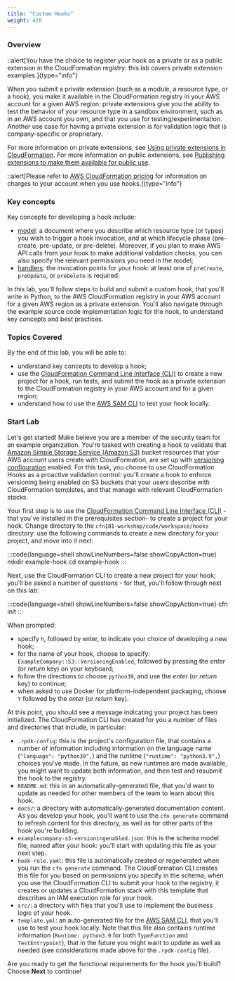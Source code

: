 ```yaml
---
title: "Custom Hooks"
weight: 420
---
```


### Overview
::alert[You have the choice to register your hook as a private or as a public extension in the CloudFormation registry: this lab covers private extension examples.]{type="info"}

When you submit a private extension (such as a module, a resource type, or a hook), you make it available in the CloudFormation registry in your AWS account for a given AWS region: private extensions give you the ability to test the behavior of your resource type in a sandbox environment, such as in an AWS account you own, and that you use for testing/experimentation. Another use case for having a private extension is for validation logic that is company-specific or proprietary.

For more information on private extensions, see [Using private extensions in CloudFormation](https://docs.aws.amazon.com/AWSCloudFormation/latest/UserGuide/registry-register.html). For more information on public extensions, see [Publishing extensions to make them available for public use](https://docs.aws.amazon.com/cloudformation-cli/latest/userguide/publish-extension.html).

::alert[Please refer to [AWS CloudFormation pricing](https://aws.amazon.com/cloudformation/pricing/) for information on charges to your account when you use hooks.]{type="info"}


### Key concepts

Key concepts for developing a hook include:

* [model](https://docs.aws.amazon.com/cloudformation-cli/latest/hooks-userguide/hooks-model.html): a document where you describe which resource type (or types) you wish to trigger a hook invocation, and at which lifecycle phase (pre-create, pre-update, or pre-delete). Moreover, if you plan to make AWS API calls from your hook to make additional validation checks, you can also specify the relevant permissions you need in the model;
* [handlers](https://docs.aws.amazon.com/cloudformation-cli/latest/hooks-userguide/hooks-model.html#model-hook-project-add-handler): the invocation points for your hook: at least one of `preCreate`, `preUpdate`, or `preDelete` is required.

In this lab, you'll follow steps to build and submit a custom hook, that you'll write in Python, to the AWS CloudFormation registry in your AWS account for a given AWS region as a private extension. You'll also navigate through the example source code implementation logic for the hook, to understand key concepts and best practices.


### Topics Covered

By the end of this lab, you will be able to:

* understand key concepts to develop a hook;
* use the [CloudFormation Command Line Interface (CLI)](https://docs.aws.amazon.com/cloudformation-cli/latest/userguide/what-is-cloudformation-cli.html) to create a new project for a hook, run tests, and submit the hook as a private extension to the CloudFormation registry in your AWS account and for a given region;
* understand how to use the [AWS SAM CLI](https://docs.aws.amazon.com/serverless-application-model/latest/developerguide/serverless-sam-cli-install.html) to test your hook locally.


### Start Lab

Let's get started! Make believe you are a member of the security team for an example organization. You're tasked with creating a hook to validate that [Amazon Simple Storage Service (Amazon S3)](https://aws.amazon.com/s3/) bucket resources that your AWS account users create with CloudFormation, are set up with [versioning configuration](https://docs.aws.amazon.com/AWSCloudFormation/latest/UserGuide/aws-resource-s3-bucket.html#cfn-s3-bucket-versioningconfiguration) enabled. For this task, you choose to use CloudFormation Hooks as a proactive validation control: you'll create a hook to enforce versioning being enabled on S3 buckets that your users describe with CloudFormation templates, and that manage with relevant CloudFormation stacks.

Your first step is to use the [CloudFormation Command Line Interface (CLI)](https://docs.aws.amazon.com/cloudformation-cli/latest/userguide/what-is-cloudformation-cli.html) -that you've installed in the prerequisites section- to create a project for your hook. Change directory to the `cfn101-workshop/code/workspace/hooks` directory: use the following commands to create a new directory for your project, and move into it next:

:::code{language=shell showLineNumbers=false showCopyAction=true}
mkdir example-hook
cd example-hook
:::

Next, use the CloudFormation CLI to create a new project for your hook; you'll be asked a number of questions - for that, you'll follow through next on this lab:

:::code{language=shell showLineNumbers=false showCopyAction=true}
cfn init
:::

When prompted:

- specify `h`, followed by enter, to indicate your choice of developing a new hook;
- for the name of your hook, choose to specify: `ExampleCompany::S3::VersioningEnabled`, followed by pressing the _enter_ (or _return_ key) on your keyboard;
- follow the directions to choose `python39`, and use the _enter_ (or _return_ key) to continue;
- when asked to use Docker for platform-independent packaging, choose `Y` followed by the _enter_ (or _return_ key).

At this point, you should see a message indicating your project has been initialized. The CloudFormation CLI has created for you a number of files and directories that include, in particular:

- `.rpdk-config`: this is the project's configuration file, that contains a number of information including information on the language name (`"language": "python39",`) and the runtime (`"runtime": "python3.9",`) choices you've made. In the future, as new runtimes are made available, you might want to update both information, and then test and resubmit the hook to the registry.
- `README.md`: this in an automatically-generated file, that you'd want to update as needed for other members of the team to learn about this hook.
- `docs/`: a directory with automatically-generated documentation content. As you develop your hook, you'll want to use the `cfn generate` command to refresh content for this directory, as well as for other parts of the hook you're building.
- `examplecompany-s3-versioningenabled.json`: this is the schema model file, named after your hook: you'll start with updating this file as your next step.
- `hook-role.yaml`: this file is automatically created or regenerated when you run the `cfn generate` command. The CloudFormation CLI creates this file for you based on permissions you specify in the schema; when you use the CloudFormation CLI to submit your hook to the registry, it creates or updates a CloudFormation stack with this template that describes an IAM execution role for your hook.
- `src/`: a directory with files that you'll use to implement the business logic of your hook.
- `template.yml`: an auto-generated file for the [AWS SAM CLI](https://docs.aws.amazon.com/serverless-application-model/latest/developerguide/serverless-sam-reference.html#serverless-sam-cli), that you'll use to test your hook locally. Note that this file also contains runtime information (`Runtime: python3.9` for both `TypeFunction` and `TestEntrypoint`), that in the future you might want to update as well as needed (see considerations made above for the `.rpdk-config` file).

Are you ready to get the functional requirements for the hook you'll build? Choose **Next** to continue!

